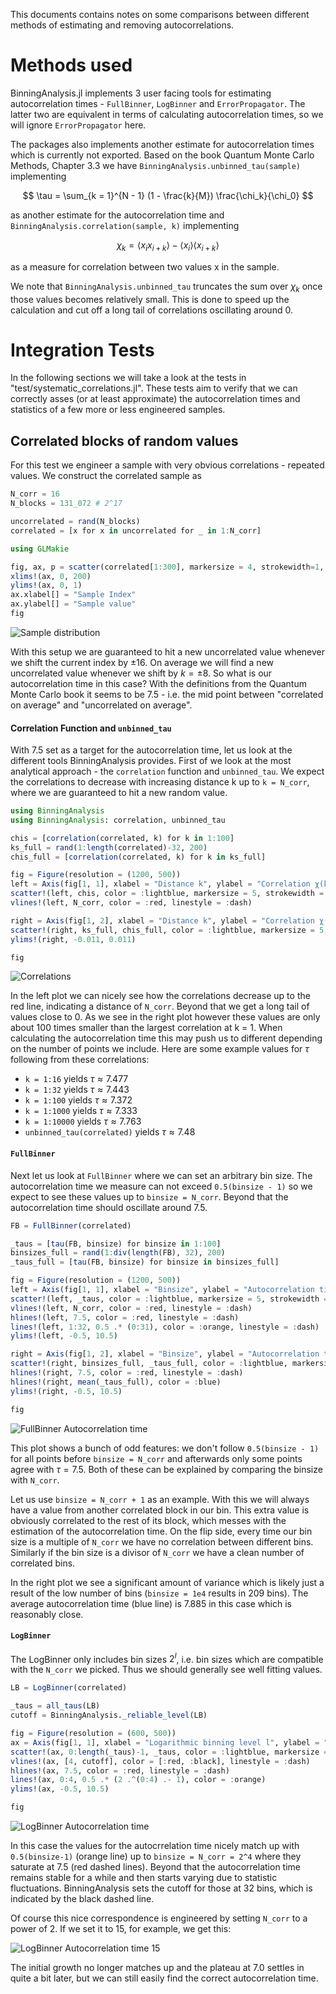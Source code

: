 This documents contains notes on some comparisons between different methods of estimating and removing autocorrelations.

# Methods used

BinningAnalysis.jl implements 3 user facing tools for estimating autocorrelation times - `FullBinner`, `LogBinner` and `ErrorPropagator`. The latter two are equivalent in terms of calculating autocorrelation times, so we will ignore `ErrorPropagator` here.

The packages also implements another estimate for autocorrelation times which is currently not exported. Based on the book Quantum Monte Carlo Methods, Chapter 3.3 we have `BinningAnalysis.unbinned_tau(sample)` implementing

$$
\tau = \sum_{k = 1}^{N - 1} (1 - \frac{k}{M}) \frac{\chi_k}{\chi_0}
$$

as another estimate for the autocorrelation time and `BinningAnalysis.correlation(sample, k)` implementing

$$
\chi_k = \langle x_i x_{i+k} \rangle - \langle x_i \rangle \langle x_{i+k} \rangle
$$

as a measure for correlation between two values x in the sample.

We note that `BinningAnalysis.unbinned_tau` truncates the sum over $\chi_k$ once those values becomes relatively small. This is done to speed up the calculation and cut off a long tail of correlations oscillating around 0.

# Integration Tests

In the following sections we will take a look at the tests in "test/systematic_correlations.jl". These tests aim to verify that we can correctly asses (or at least approximate) the autocorrelation times and statistics of a few more or less engineered samples.

## Correlated blocks of random values

For this test we engineer a sample with very obvious correlations - repeated values. We construct the correlated sample as

```julia
N_corr = 16
N_blocks = 131_072 # 2^17

uncorrelated = rand(N_blocks)    
correlated = [x for x in uncorrelated for _ in 1:N_corr]

using GLMakie

fig, ax, p = scatter(correlated[1:300], markersize = 4, strokewidth=1, color = :lightblue)
xlims!(ax, 0, 200)
ylims!(ax, 0, 1)
ax.xlabel[] = "Sample Index"
ax.ylabel[] = "Sample value"
fig
```

![Sample distribution](https://github.com/carstenbauer/BinningAnalysis.jl/blob/ff/cleanup/docs/src/assets/notes/blocks_sample.png)

With this setup we are guaranteed to hit a new uncorrelated value whenever we shift the current index by $\pm 16$. On average we will find a new uncorrelated value whenever we shift by $k = \pm 8$. So what is our autocorrelation time in this case? With the definitions from the Quantum Monte Carlo book it seems to be 7.5 - i.e. the mid point between "correlated on average" and "uncorrelated on average".

#### Correlation Function and `unbinned_tau`

With 7.5 set as a target for the autocorrelation time, let us look at the different tools BinningAnalysis provides. First of we look at the most analytical approach - the `correlation` function and `unbinned_tau`. We expect the correlations to decrease with increasing distance k up to `k = N_corr`, where we are guaranteed to hit a new random value.

```julia
using BinningAnalysis
using BinningAnalysis: correlation, unbinned_tau

chis = [correlation(correlated, k) for k in 1:100]
ks_full = rand(1:length(correlated)-32, 200)
chis_full = [correlation(correlated, k) for k in ks_full]

fig = Figure(resolution = (1200, 500))
left = Axis(fig[1, 1], xlabel = "Distance k", ylabel = "Correlation χ(k)")
scatter!(left, chis, color = :lightblue, markersize = 5, strokewidth = 1)
vlines!(left, N_corr, color = :red, linestyle = :dash)

right = Axis(fig[1, 2], xlabel = "Distance k", ylabel = "Correlation χ(k)")
scatter!(right, ks_full, chis_full, color = :lightblue, markersize = 5, strokewidth = 1)
ylims!(right, -0.011, 0.011)

fig
```

![Correlations](https://github.com/carstenbauer/BinningAnalysis.jl/blob/ff/cleanup/docs/src/assets/notes/blocks_correlations.png)

In the left plot we can nicely see how the correlations decrease up to the red line, indicating a distance of `N_corr`. Beyond that we get a long tail of values close to 0. As we see in the right plot however these values are only about 100 times smaller than the largest correlation at k = 1. When calculating the autocorrelation time this may push us to different depending on the number of points we include. Here are some example values for $\tau$ following from these correlations:

- `k = 1:16` yields $\tau \approx 7.477$
- `k = 1:32` yields $\tau \approx 7.443$
- `k = 1:100` yields $\tau \approx 7.372$
- `k = 1:1000` yields $\tau \approx 7.333$
- `k = 1:10000` yields $\tau \approx 7.763$
- `unbinned_tau(correlated)` yields $\tau \approx 7.48$


#### `FullBinner`


Next let us look at `FullBinner` where we can set an arbitrary bin size. The autocorrelation time we measure can not exceed `0.5(binsize - 1)` so we expect to see these values up to `binsize = N_corr`. Beyond that the autocorrelation time should oscillate around 7.5.

```julia
FB = FullBinner(correlated)

_taus = [tau(FB, binsize) for binsize in 1:100]
binsizes_full = rand(1:div(length(FB), 32), 200)
_taus_full = [tau(FB, binsize) for binsize in binsizes_full]

fig = Figure(resolution = (1200, 500))
left = Axis(fig[1, 1], xlabel = "Binsize", ylabel = "Autocorrelation time τ")
scatter!(left, _taus, color = :lightblue, markersize = 5, strokewidth = 1)
vlines!(left, N_corr, color = :red, linestyle = :dash)
hlines!(left, 7.5, color = :red, linestyle = :dash)
lines!(left, 1:32, 0.5 .* (0:31), color = :orange, linestyle = :dash)
ylims!(left, -0.5, 10.5)

right = Axis(fig[1, 2], xlabel = "Binsize", ylabel = "Autocorrelation time τ")
scatter!(right, binsizes_full, _taus_full, color = :lightblue, markersize = 5, strokewidth = 1)
hlines!(right, 7.5, color = :red, linestyle = :dash)
hlines!(right, mean(_taus_full), color = :blue)
ylims!(right, -0.5, 10.5)

fig
```

![FullBinner Autocorrelation time](https://github.com/carstenbauer/BinningAnalysis.jl/blob/ff/cleanup/docs/src/assets/notes/blocks_FB_tau.png)

This plot shows a bunch of odd features: we don't follow `0.5(binsize - 1)` for all points before `binsize = N_corr` and afterwards only some points agree with $\tau = 7.5$. Both of these can be explained by comparing the binsize with `N_corr`.

Let us use `binsize = N_corr + 1` as an example. With this we will always have a value from another correlated block in our bin. This extra value is obviously correlated to the rest of its block, which messes with the estimation of the autocorrelation time. On the flip side, every time our bin size is a multiple of `N_corr` we have no correlation between different bins. Similarly if the bin size is a divisor of `N_corr` we have a clean number of correlated bins.

In the right plot we see a significant amount of variance which is likely just a result of the low number of bins (`binsize = 1e4` results in 209 bins). The average autocorrelation time (blue line) is 7.885 in this case which is reasonably close.


#### `LogBinner`


The LogBinner only includes bin sizes $2^l$, i.e. bin sizes which are compatible with the `N_corr` we picked. Thus we should generally see well fitting values.

```julia
LB = LogBinner(correlated)

_taus = all_taus(LB)
cutoff = BinningAnalysis._reliable_level(LB)

fig = Figure(resolution = (600, 500))
ax = Axis(fig[1, 1], xlabel = "Logarithmic binning level l", ylabel = "Autocorrelation time τ")
scatter!(ax, 0:length(_taus)-1, _taus, color = :lightblue, markersize = 5, strokewidth = 1)
vlines!(ax, [4, cutoff], color = [:red, :black], linestyle = :dash)
hlines!(ax, 7.5, color = :red, linestyle = :dash)
lines!(ax, 0:4, 0.5 .* (2 .^(0:4) .- 1), color = :orange)
ylims!(ax, -0.5, 10.5)

fig
```

![LogBinner Autocorrelation time](https://github.com/carstenbauer/BinningAnalysis.jl/blob/ff/cleanup/docs/src/assets/notes/blocks_LB_tau.png)

In this case the values for the autocrrelation time nicely match up with `0.5(binsize-1)` (orange line) up to `binsize = N_corr = 2^4` where they saturate at 7.5 (red dashed lines). Beyond that the autocorrelation time remains stable for a while and then starts varying due to statistic fluctuations. BinningAnalysis sets the cutoff for those at 32 bins, which is indicated by the black dashed line.

Of course this nice correspondence is engineered by setting `N_corr` to a power of 2. If we set it to 15, for example, we get this:

![LogBinner Autocorrelation time 15](https://github.com/carstenbauer/BinningAnalysis.jl/blob/ff/cleanup/docs/src/assets/notes/blocks_LB_tau15.png)

The initial growth no longer matches up and the plateau at 7.0 settles in quite a bit later, but we can still easily find the correct autocorrelation time. 
